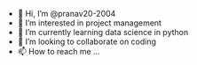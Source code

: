 - 👋 Hi, I’m @pranav20-2004
- 👀 I’m interested in project management
- 🌱 I’m currently learning data science in python
- 💞️ I’m looking to collaborate on coding
- 📫 How to reach me ...

<!---
pranav20-2004/pranav20-2004 is a ✨ special ✨ repository because its `README.md` (this file) appears on your GitHub profile.
You can click the Preview link to take a look at your changes.
--->
